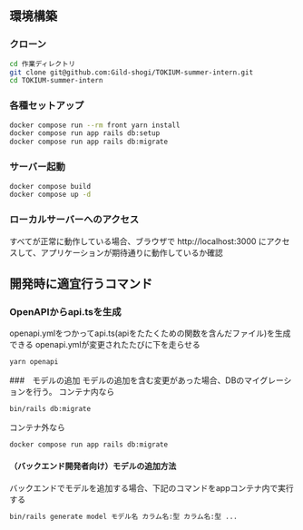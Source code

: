 ## 環境構築

### クローン
```bash
cd 作業ディレクトリ
git clone git@github.com:Gild-shogi/TOKIUM-summer-intern.git
cd TOKIUM-summer-intern
```

### 各種セットアップ
```bash
docker compose run --rm front yarn install
docker compose run app rails db:setup
docker compose run app rails db:migrate
```

### サーバー起動
```bash
docker compose build
docker compose up -d
```

### ローカルサーバーへのアクセス
すべてが正常に動作している場合、ブラウザで http://localhost:3000 にアクセスして、アプリケーションが期待通りに動作しているか確認

## 開発時に適宜行うコマンド

### OpenAPIからapi.tsを生成
openapi.ymlをつかってapi.ts(apiをたたくための関数を含んだファイル)を生成できる
openapi.ymlが変更されたたびに下を走らせる
```bash
yarn openapi
```

###　モデルの追加
モデルの追加を含む変更があった場合、DBのマイグレーションを行う。
コンテナ内なら
```bash
bin/rails db:migrate
```
コンテナ外なら
```bash
docker compose run app rails db:migrate
```

#### （バックエンド開発者向け）モデルの追加方法
バックエンドでモデルを追加する場合、下記のコマンドをappコンテナ内で実行する
```bash
bin/rails generate model モデル名 カラム名:型 カラム名:型 ...
```

